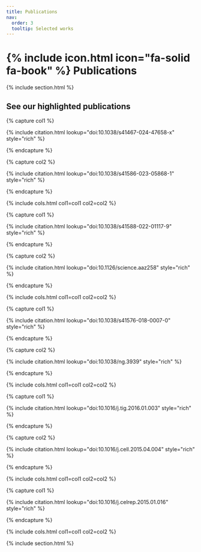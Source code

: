 ```yaml
---
title: Publications
nav:
  order: 3
  tooltip: Selected works
---
```


# {% include icon.html icon="fa-solid fa-book" %} Publications

{% include section.html %}

## See our highlighted publications

{% capture col1 %}

{% include citation.html lookup="doi:10.1038/s41467-024-47658-x" style="rich" %} <!--miRNA-->

{% endcapture %}

{% capture col2 %}

{% include citation.html lookup="doi:10.1038/s41586-023-05868-1" style="rich" %} <!--skate-->

{% endcapture %}

{% include cols.html col1=col1 col2=col2 %}

{% capture col1 %}

{% include citation.html lookup="doi:10.1038/s41588-022-01117-9" style="rich" %} <!--anania-->

{% endcapture %}

{% capture col2 %}

{% include citation.html lookup="doi:10.1126/science.aaz258" style="rich" %} <!--mole-->

{% endcapture %}

{% include cols.html col1=col1 col2=col2 %}


{% capture col1 %}

{% include citation.html lookup="doi:10.1038/s41576-018-0007-0" style="rich" %} <!--structural variation-->

{% endcapture %}


{% capture col2 %}

{% include citation.html lookup="doi:10.1038/ng.3939" style="rich" %} <!--indian hedgehog-->

{% endcapture %}

{% include cols.html col1=col1 col2=col2 %}


{% capture col1 %}

{% include citation.html lookup="doi:10.1016/j.tig.2016.01.003" style="rich" %} <!--breaking tads-->

{% endcapture %}

{% capture col2 %}

{% include citation.html lookup="doi:10.1016/j.cell.2015.04.004" style="rich" %} <!--disruptions-->

{% endcapture %}

{% include cols.html col1=col1 col2=col2 %}

{% capture col1 %}

{% include citation.html lookup="doi:10.1016/j.celrep.2015.01.016" style="rich" %} <!--engeneering-->

{% endcapture %}

{% include cols.html col1=col1 col2=col2 %}

{% include section.html %}

